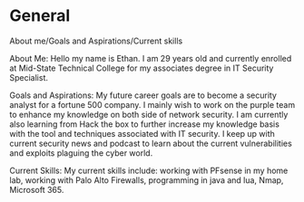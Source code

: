 # General
About me/Goals and Aspirations/Current skills

About Me:
Hello my name is Ethan. I am 29 years old and currently enrolled at Mid-State Technical College for my associates degree in IT Security Specialist.

Goals and Aspirations:
My future career goals are to become a security analyst for a fortune 500 company. I mainly wish to work on the purple team to enhance my knowledge on both side of network security. I am currently also learning from Hack the box to further increase my knowledge basis with the tool and techniques associated with IT security. I keep up with current security news and podcast to learn about the current vulnerabilities and exploits plaguing the cyber world.

Current Skills:
My current skills include: working with PFsense in my home lab, working with Palo Alto Firewalls, programming in java and lua, Nmap, Microsoft 365.
